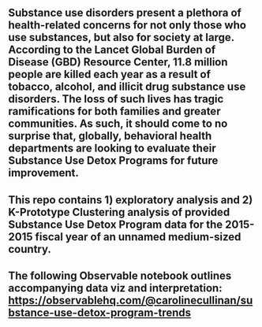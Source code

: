 ## Substance use disorders present a plethora of health-related concerns for not only those who use substances, but also for society at large. According to the Lancet Global Burden of Disease (GBD) Resource Center, 11.8 million people are killed each year as a result of tobacco, alcohol, and illicit drug substance use disorders. The loss of such lives has tragic ramifications for both families and greater communities. As such, it should come to no surprise that, globally, behavioral health departments are looking to evaluate their Substance Use Detox Programs for future improvement.

## This repo contains  1) exploratory analysis and 2) K-Prototype Clustering analysis of provided Substance Use Detox Program data for the 2015-2015 fiscal year of an unnamed medium-sized country.

## The following Observable notebook outlines accompanying data viz and interpretation: https://observablehq.com/@carolinecullinan/substance-use-detox-program-trends